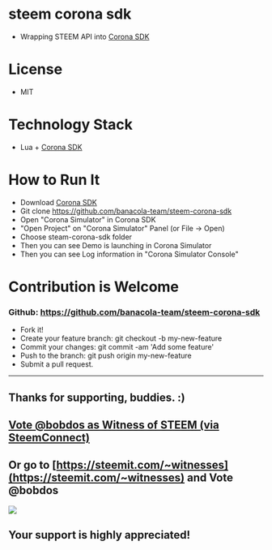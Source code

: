 
# steem corona sdk
* Wrapping STEEM API into [Corona SDK](https://coronalabs.com)

# License
* MIT

# Technology Stack
* Lua + [Corona SDK](https://coronalabs.com)

# How to Run It

* Download [Corona SDK](https://coronalabs.com)
* Git clone https://github.com/banacola-team/steem-corona-sdk
* Open "Corona Simulator" in Corona SDK
* "Open Project" on "Corona Simulator" Panel (or File -> Open)
* Choose steam-corona-sdk folder
* Then you can see Demo is launching in Corona Simulator
* Then you can see Log information in "Corona Simulator Console"

# Contribution is Welcome

### Github: https://github.com/banacola-team/steem-corona-sdk

* Fork it!
* Create your feature branch: git checkout -b my-new-feature
* Commit your changes: git commit -am 'Add some feature'
* Push to the branch: git push origin my-new-feature
* Submit a pull request.

---

## Thanks for supporting, buddies. :)

## [Vote @bobdos as Witness of STEEM (via SteemConnect)](https://v2.steemconnect.com/sign/account-witness-vote?witness=bobdos&approve=1)
## Or go to [https://steemit.com/~witnesses](https://steemit.com/~witnesses) and Vote @bobdos
![](https://steemitimages.com/DQmR7hM98grs6aCmQMdE4p9ajpP5P8NXL8UxMpo9jZsrRDQ/image.png)

## Your support is highly appreciated!
